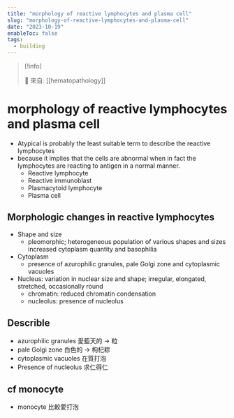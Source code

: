 ```yaml
---
title: "morphology of reactive lymphocytes and plasma cell"
slug: "morphology-of-reactive-lymphocytes-and-plasma-cell"
date: "2023-10-19"
enableToc: false
tags:
  - building
---
```


> [!info]
>
> 🌱 來自: [[hematopathology]]

# morphology of reactive lymphocytes and plasma cell

- Atypical is probably the least suitable term to describe the reactive lymphocytes
- because it implies that the cells are abnormal when in fact the lymphocytes are reacting to antigen in a normal manner.
  - Reactive lymphocyte
  - Reactive immunoblast
  - Plasmacytoid lymphocyte
  - Plasma cell

## Morphologic changes in reactive lymphocytes

- Shape and size
  - pleomorphic; heterogeneous population of various shapes and sizes increased cytoplasm quantity and basophilia
- Cytoplasm
  - presence of azurophilic granules, pale Golgi zone and cytoplasmic vacuoles
- Nucleus: variation in nuclear size and shape; irregular, elongated, stretched, occasionally round
  - chromatin: reduced chromatin condensation
  - nucleolus: presence of nucleolus

## Describle

- azurophilic granules 愛藍天的 → 粒
- pale Golgi zone 白色的 → 枸杞粽
- cytoplasmic vacuoles 在質打泡
- Presence of nucleolus 求仁得仁

## cf monocyte

- monocyte 比較愛打泡
